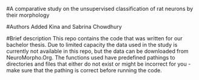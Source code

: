 #A comparative study on the unsupervised classification of rat neurons by their morphology

#Authors
Added Kina and Sabrina Chowdhury

#Brief description
This repo contains the code that was written for our bachelor thesis. Due to limited capacity the data used in the study is 
currently not available in this repo, but the data can be downloaded from NeuroMorpho.Org. The functions used have predefined pathings 
to directories and files that either do not exist or might be incorrect for you - make sure that the pathing is correct before running the code. 




